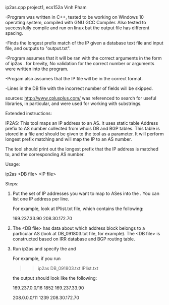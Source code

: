 ip2as.cpp
project1, ecs152a
Vinh Pham

-Program was written in C++, tested to be working on Windows 10 operating system, compiled with GNU GCC Compiler. Also tested to successfully compile and run on linux but the output file has different spacing.

-Finds the longest prefix match of the IP given a database text file and input file, and outputs to "output.txt".

-Program assumes that it will be ran with the correct arguments in the form of ip2as <DB file> <IP file> . for brevity, No validation for the correct number or arguments were written into the program. 

-Progam also assumes that the IP file will be in the correct format.

-Lines in the DB file with the incorrect number of fields will be skipped.

sources:
http://www.cplusplus.com/ was referenced to search for useful libraries, in particular, <sstream> and <algorithm> were used for working with substrings.

Extended instructions:


 IP2AS: This tool maps an IP address to an AS. It uses static table
        Address prefix to AS number collected from whois DB and BGP
        tables. This table is stored in a file and should be given to
       the tool as a parameter. It will perform longest prefix
        matching and will map the IP to an AS number.

 The tool should print out the longest prefix that the IP
 address is matched to, and the corresponding AS number.

Usage: 

   ip2as \<DB file> \<IP file>  
 
Steps:

1. Put the set of IP addresses you want to map to ASes into the <IP
   file>. You can list one IP address per line. 
   
   For example, look at IPlist.txt file, which contains the following:
   
   169.237.33.90
   208.30.172.70

2. The \<DB file> has data about which address block belongs to
   a particular AS (look at DB_091803.txt file, for example).
   The \<DB file> is constructed based on IRR database and
   BGP routing table.
  
3. Run ip2as and specify the <DB file> and <IP file>

   For example, if you run 
   >> ip2as DB_091803.txt IPlist.txt

   the output should look like the following:
   
   169.237.0.0/16  1852 169.237.33.90
   
   208.0.0.0/11  1239 208.30.172.70

   
